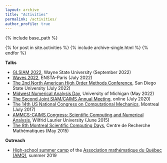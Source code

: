 ```yaml
---
layout: archive
title: "Activities"
permalink: /activities/
author_profile: true
---
```

{% include base_path %}

{% for post in site.activities %}
  {% include archive-single.html %}
{% endfor %}

**Talks** 

* [GLSIAM 2022](http://hli.wayne.edu/conferences/glsiam2022/main.html), Wayne State University (September 2022)
* [Waves 2022](https://waves2022.apps.math.cnrs.fr/), ENSTA-Paris (July 2022)
* [The 2nd North American High Order Methods Conference](https://sites.google.com/sdsu.edu/nahomcon2022/nahomcon-22), San Diego State University (July 2022)
* [Midwest Numerical Analysis Day](https://sites.lsa.umich.edu/mwnaday2022/), University of Michigan (May 2022)
* [The Second Joint SIAM/CAIMS Annual Meeting](https://www.siam.org/conferences/cm/conference/an20), online (July 2020)
* [The 14th US National Congress on Computational Mechanics](http://14.usnccm.org/), Montreal (July 2017)
* [AMMCS-CAIMS Congress: Scientific Computing and Numerical Analysis](http://www.ammcs-caims2015.wlu.ca/), Wilfrid Laurier University (June 2015)
* [The 8th Montreal Scientific Computing Days](http://www.crm.umontreal.ca/Comp15/index_e.php), Centre de Recherche Mathématiques (May 2015)

**Outreach**

* [High-school summer camp](https://www.amq.math.ca/camps/) of the [Association mathématique du Québec (AMQ)](https://www.amq.math.ca/), summer 2019
<!-- {% if site.talkmap_link == true %}

<p style="text-decoration:underline;"><a href="/talkmap.html">See a map of all the places I've given a talk!</a></p>

{% endif %} -->

<!-- {% for post in site.talks reversed %}
  {% include archive-single-talk.html %}
{% endfor %}
 -->
